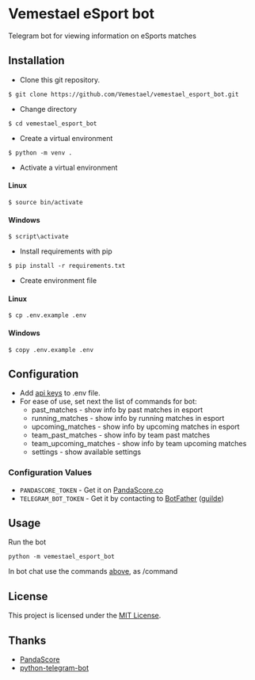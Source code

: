 # Vemestael eSport bot

Telegram bot for viewing information on eSports matches

## Installation
- Clone this git repository.
```
$ git clone https://github.com/Vemestael/vemestael_esport_bot.git
```
- Change directory
```
$ cd vemestael_esport_bot
```
- Create a virtual environment
```
$ python -m venv .
```
- Activate a virtual environment
#### Linux
```
$ source bin/activate
```
#### Windows
```
$ script\activate
```
- Install requirements with pip
```
$ pip install -r requirements.txt
```
- Create environment file
#### Linux
```
$ cp .env.example .env
```
#### Windows
```
$ copy .env.example .env
```

## Configuration
- Add [api keys](#configuration-values) to .env file.
- For ease of use, set next the list of commands for bot:
  - past_matches - show info by past matches in esport
  - running_matches - show info by running matches in esport
  - upcoming_matches - show info by upcoming matches in esport
  - team_past_matches - show info by team past matches
  - team_upcoming_matches - show info by team upcoming matches
  - settings - show available settings

### Configuration Values
- `PANDASCORE_TOKEN` - Get it on [PandaScore.co](https://pandascore.co/)
- `TELEGRAM_BOT_TOKEN` - Get it by contacting to [BotFather](https://t.me/botfather) ([guilde](https://core.telegram.org/bots#6-botfather))

## Usage
Run the bot
```
python -m vemestael_esport_bot
```
In bot chat use the commands [above](#configuration), as /command

## License
This project is licensed under the [MIT License](LICENSE).

## Thanks
- [PandaScore](https://pandascore.co/)
- [python-telegram-bot](https://github.com/python-telegram-bot/python-telegram-bot)
